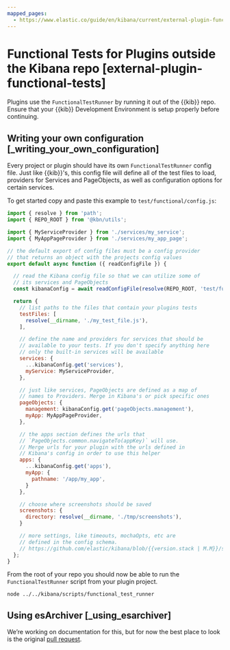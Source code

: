 ```yaml
---
mapped_pages:
  - https://www.elastic.co/guide/en/kibana/current/external-plugin-functional-tests.html
---
```


# Functional Tests for Plugins outside the Kibana repo [external-plugin-functional-tests]

Plugins use the `FunctionalTestRunner` by running it out of the {{kib}} repo. Ensure that your {{kib}} Development Environment is setup properly before continuing.


## Writing your own configuration [_writing_your_own_configuration]

Every project or plugin should have its own `FunctionalTestRunner` config file. Just like {{kib}}'s, this config file will define all of the test files to load, providers for Services and PageObjects, as well as configuration options for certain services.

To get started copy and paste this example to `test/functional/config.js`:

```js subs=true
import { resolve } from 'path';
import { REPO_ROOT } from '@kbn/utils';

import { MyServiceProvider } from './services/my_service';
import { MyAppPageProvider } from './services/my_app_page';

// the default export of config files must be a config provider
// that returns an object with the projects config values
export default async function ({ readConfigFile }) {

  // read the Kibana config file so that we can utilize some of
  // its services and PageObjects
  const kibanaConfig = await readConfigFile(resolve(REPO_ROOT, 'test/functional/config.base.js'));

  return {
    // list paths to the files that contain your plugins tests
    testFiles: [
      resolve(__dirname, './my_test_file.js'),
    ],

    // define the name and providers for services that should be
    // available to your tests. If you don't specify anything here
    // only the built-in services will be available
    services: {
      ...kibanaConfig.get('services'),
      myService: MyServiceProvider,
    },

    // just like services, PageObjects are defined as a map of
    // names to Providers. Merge in Kibana's or pick specific ones
    pageObjects: {
      management: kibanaConfig.get('pageObjects.management'),
      myApp: MyAppPageProvider,
    },

    // the apps section defines the urls that
    // `PageObjects.common.navigateTo(appKey)` will use.
    // Merge urls for your plugin with the urls defined in
    // Kibana's config in order to use this helper
    apps: {
      ...kibanaConfig.get('apps'),
      myApp: {
        pathname: '/app/my_app',
      }
    },

    // choose where screenshots should be saved
    screenshots: {
      directory: resolve(__dirname, './tmp/screenshots'),
    }

    // more settings, like timeouts, mochaOpts, etc are
    // defined in the config schema.
    // https://github.com/elastic/kibana/blob/{{version.stack | M.M}}/src/platform/packages/shared/kbn-test/src/functional_test_runner/lib/config/schema.ts
  };
}
```

From the root of your repo you should now be able to run the `FunctionalTestRunner` script from your plugin project.

```shell
node ../../kibana/scripts/functional_test_runner
```


## Using esArchiver [_using_esarchiver]

We’re working on documentation for this, but for now the best place to look is the original [pull request](https://github.com/elastic/kibana/issues/10359).

